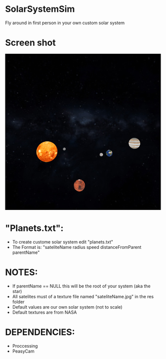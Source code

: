 # SolarSystemSim
Fly around in first person in your own custom solar system

# Screen shot

![Alt text](res/screenshot.PNG?raw=true "Optional Title")

# "Planets.txt":
 * To create custome solar system edit "planets.txt"
 * The Format is: "sateliteName radius speed distanceFromParent parentName"
 
 # NOTES:
 
  * If parentName == NULL this will be the root of your system (aka the star)
 * All satelites must of a texture file named "sateliteName.jpg" in the res folder
  * Default values are our own solar system (not to scale)
 * Default textures are from NASA
  
# DEPENDENCIES:
  * Proccessing
  * PeasyCam
